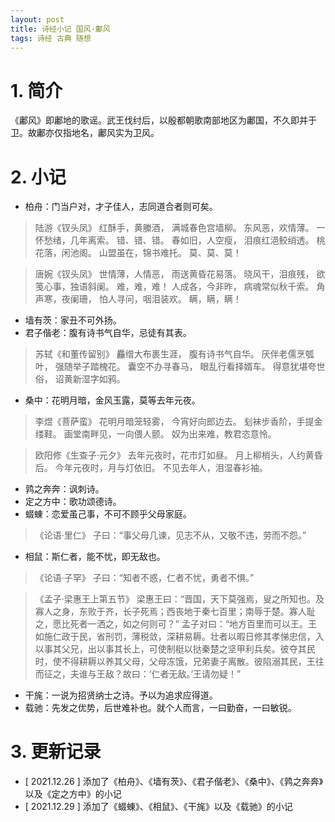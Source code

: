 ```yaml
---
layout: post
title: 诗经小记 国风·鄘风
tags: 诗经 古典 随想
---
```


# 1. 简介

《鄘风》即鄘地的歌谣。武王伐纣后，以殷都朝歌南部地区为鄘国，不久即并于卫。故鄘亦仅指地名，鄘风实为卫风。

# 2. 小记

- 柏舟：门当户对，才子佳人，志同道合者则可矣。

> 陆游《钗头凤》
> 红酥手，黄縢酒，
> 满城春色宫墙柳。
> 东风恶，欢情薄。
> 一怀愁绪，几年离索。
> 错、错、错。
> 春如旧，人空瘦，
> 泪痕红浥鲛绡透。
> 桃花落，闲池阁。
> 山盟虽在，锦书难托。
> 莫、莫、莫！

> 唐婉《钗头凤》
> 世情薄，人情恶，
> 雨送黄昏花易落。
> 晓风干，泪痕残，
> 欲笺心事，独语斜阑。
> 难，难，难！
> 人成各，今非昨，
> 病魂常似秋千索。
> 角声寒，夜阑珊，
> 怕人寻问，咽泪装欢。
> 瞒，瞒，瞒！

- 墙有茨：家丑不可外扬。
- 君子偕老：腹有诗书气自华，忌徒有其表。

> 苏轼《和董传留别》
> 麤缯大布裹生涯，
> 腹有诗书气自华。
> 厌伴老儒烹瓠叶，
> 强随举子踏槐花。
> 囊空不办寻春马，
> 眼乱行看择婿车。
> 得意犹堪夸世俗，
> 诏黄新湿字如鸦。

- 桑中：花明月暗，金风玉露，莫等去年元夜。

> 李煜《菩萨蛮》
> 花明月暗笼轻雾，
> 今宵好向郎边去。
> 刬袜步香阶，手提金缕鞋。
> 画堂南畔见，一向偎人颤。
> 奴为出来难，教君恣意怜。

> 欧阳修《生查子·元夕》
> 去年元夜时，花市灯如昼。
> 月上柳梢头，人约黄昏后。
> 今年元夜时，月与灯依旧。
> 不见去年人，泪湿春衫袖。

- 鹑之奔奔：讽刺诗。
- 定之方中：歌功颂德诗。
- 蝃蝀：恋爱虽己事，不可不顾乎父母家庭。

> 《论语·里仁》
> 子曰：“事父母几谏，见志不从，又敬不违，劳而不怨。”

- 相鼠：斯仁者，能不忧，即无敌也。

> 《论语·子罕》
> 子曰：“知者不惑，仁者不忧，勇者不惧。”

> 《孟子·梁惠王上第五节》
> 梁惠王曰：“晋国，天下莫强焉，叟之所知也。及寡人之身，东败于齐，长子死焉；西丧地于秦七百里；南辱于楚。寡人耻之，愿比死者一洒之，如之何则可？”
> 孟子对曰：“地方百里而可以王。王如施仁政于民，省刑罚，薄税敛，深耕易耨。壮者以暇日修其孝悌忠信，入以事其父兄，出以事其长上，可使制梃以挞秦楚之坚甲利兵矣。彼夺其民时，使不得耕耨以养其父母，父母冻饿，兄弟妻子离散。彼陷溺其民，王往而征之，夫谁与王敌？故曰：‘仁者无敌。’王请勿疑！”

- 干旄：一说为招贤纳士之诗。予以为追求应得道。
- 载驰：先发之优势，后世难补也。就个人而言，一曰勤奋，一曰敏锐。

# 3. 更新记录

- [ 2021.12.26 ] 添加了《柏舟》、《墙有茨》、《君子偕老》、《桑中》、《鹑之奔奔》以及《定之方中》的小记
- [ 2021.12.29 ] 添加了《蝃蝀》、《相鼠》、《干旄》以及《载驰》的小记

